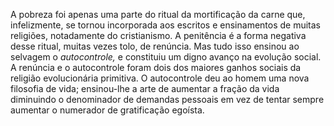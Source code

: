 ﻿A pobreza foi apenas uma parte do ritual da mortificação da carne que, infelizmente, se tornou incorporada aos escritos e ensinamentos de muitas religiões, notadamente do cristianismo. A penitência é a forma negativa desse ritual, muitas vezes tolo, de renúncia. Mas tudo isso ensinou ao selvagem o *autocontrole,* e constituiu um digno avanço na evolução social. A renúncia e o autocontrole foram dois dos maiores ganhos sociais da religião evolucionária primitiva. O autocontrole deu ao homem uma nova filosofia de vida; ensinou-lhe a arte de aumentar a fração da vida diminuindo o denominador de demandas pessoais em vez de tentar sempre aumentar o numerador de gratificação egoísta.